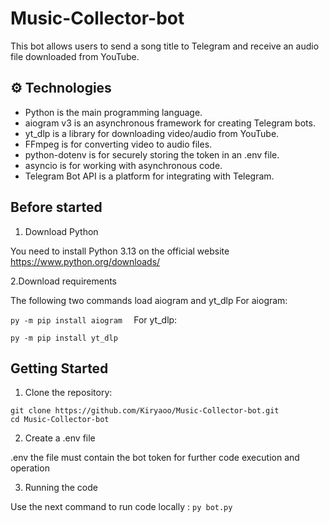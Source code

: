 # Music-Collector-bot

This bot allows users to send a song title to Telegram and receive an audio file downloaded from YouTube.

## ⚙️ Technologies

- Python is the main programming language.
- aiogram v3 is an asynchronous framework for creating Telegram bots.
- yt_dlp is a library for downloading video/audio from YouTube.
- FFmpeg is for converting video to audio files.
- python-dotenv is for securely storing the token in an .env file.
- asyncio is for working with asynchronous code.
- Telegram Bot API is a platform for integrating with Telegram.

## Before started

1. Download Python 

You need to install Python 3.13 on the official website https://www.python.org/downloads/

2.Download requirements

The following two commands load aiogram and yt_dlp
For aiogram:

``
py -m pip install aiogram  
``
For yt_dlp:

``
py -m pip install yt_dlp       
``

## Getting Started

1. Clone the repository:
   
```
git clone https://github.com/Kiryaoo/Music-Collector-bot.git
cd Music-Collector-bot
```

2. Create a .env file

.env the file must contain the bot token for further code execution and operation

3. Running the code 
   
Use the next command to run code locally :
``
py bot.py
``
